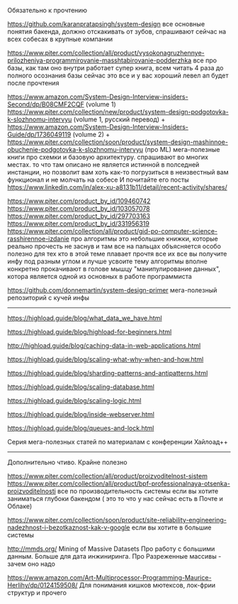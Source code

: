Обязательно к прочтению

https://github.com/karanpratapsingh/system-design
все основные понятия бакенда, должно отскакивать от зубов, спрашивают сейчас на всех собесах в крупные компании

https://www.piter.com/collection/all/product/vysokonagruzhennye-prilozheniya-programmirovanie-masshtabirovanie-podderzhka
все про базы, как там оно внутри работает
супер книга, всем читать 4 раза до полного осознания
базы сейчас это все и у вас хороший левел ап будет после прочтения

https://www.amazon.com/System-Design-Interview-insiders-Second/dp/B08CMF2CQF (volume 1)
https://www.piter.com/collection/new/product/system-design-podgotovka-k-slozhnomu-intervyu (volume 1, русский перевод)
+
https://www.amazon.com/System-Design-Interview-Insiders-Guide/dp/1736049119 (volume 2)
+ 
https://www.piter.com/collection/soon/product/system-design-mashinnoe-obuchenie-podgotovka-k-slozhnomu-intervyu (про ML)
мега-полезные книги про схемки и базовую архитектуру. спрашивают во многих местах.
то что там описано не является истинной в полседней инстанции, но позволит вам хоть как-то погрузиться в неизвестный вам функционал и не молчать на собесе
И почитайте его посты https://www.linkedin.com/in/alex-xu-a8131b11/detail/recent-activity/shares/


https://www.piter.com/product_by_id/109460742
https://www.piter.com/product_by_id/103057078
https://www.piter.com/product_by_id/297703163
https://www.piter.com/product_by_id/331956319
https://www.piter.com/collection/all/product/gid-po-computer-science-rasshirennoe-izdanie
про алгоритмы
это небольшие книжки, которые реально прочесть не заснув и там все на пальцах объясняется
особо полезно для тех кто в этой теме плавает
прочтя все их все вы получите инфу под разным углом и лучше усвоите тему
алгоритмы вполне конкретно прокачивают в голове мышцу "манипулирование данных", котора является одной из основных в работе программиста

https://github.com/donnemartin/system-design-primer
мега-полезный репозиторий с кучей инфы

-------

https://highload.guide/blog/what_data_we_have.html

https://highload.guide/blog/highload-for-beginners.html

http://highload.guide/blog/caching-data-in-web-applications.html

https://highload.guide/blog/scaling-what-why-when-and-how.html

https://highload.guide/blog/sharding-patterns-and-antipatterns.html

https://highload.guide/blog/scaling-database.html

https://highload.guide/blog/scaling-logic.html

https://highload.guide/blog/inside-webserver.html

https://highload.guide/blog/queues-and-lock.html

Серия мега-полезных статей по материалам с конференции Хайлоад++

-------

Дополнительно чтиво. Крайне полезно

https://www.piter.com/collection/all/product/proizvoditelnost-sistem
https://www.piter.com/collection/all/product/bpf-professionalnaya-otsenka-proizvoditelnosti
все по производительность системы
если вы хотите заниматься глубоки бакендом ( это то что у нас сейчас есть в Почте и Облаке)

https://www.piter.com/collection/soon/product/site-reliability-engineering-nadezhnost-i-bezotkaznost-kak-v-google
если вы хотите в большие системы

http://mmds.org/
Mining of Massive Datasets
Про работу с большими данным. Больше для дата инжиниринга. Про Разреженные массивы - зачем оно надо

https://www.amazon.com/Art-Multiprocessor-Programming-Maurice-Herlihy/dp/0124159508/
Для понимания кишков мютексов, лок-фрии структур и прочего